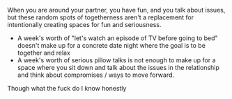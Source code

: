 When you are around your partner, you have fun, and you talk about issues, but these random spots of togetherness aren't a replacement for intentionally creating spaces for fun and seriousness.

 - A week's worth of "let's watch an episode of TV before going to bed" doesn't make up for a concrete date night where the goal is to be together and relax
 - A week's worth of serious pillow talks is not enough to make up for a space where you sit down and talk about the issues in the relationship and think about compromises / ways to move forward.

Though what the fuck do I know honestly
